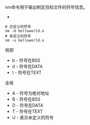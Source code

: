 nm命令用于输出制定目标文件的符号信息。




*

```shell
# 已定义的符号
nm -U helloworld.o
# 未定义的符号
nm -u helloworld.o
```



局部

* b - 符号在BSS
* d - 符号在DATA
* t - 符号在TEXT

全局

* A - 符号为绝对地址
* B - 符号在BSS
* D - 符号在DATA
* T - 符号在TEXT
* U - 表示未定义的符号